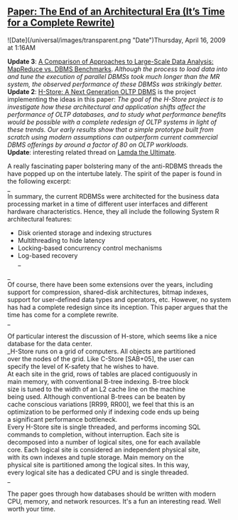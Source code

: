 ## [Paper: The End of an Architectural Era (It’s Time for a Complete Rewrite)](/blog/2009/4/16/paper-the-end-of-an-architectural-era-its-time-for-a-complet.html)

<div class="journal-entry-tag journal-entry-tag-post-title"><span class="posted-on">![Date](/universal/images/transparent.png "Date")Thursday, April 16, 2009 at 1:16AM</span></div>

<div class="body">

**Update 3**: [A Comparison of Approaches to Large-Scale Data Analysis: MapReduce vs. DBMS Benchmarks](http://database.cs.brown.edu/sigmod09/). _Although the process to load data into and tune the execution of parallel DBMSs took much longer than the MR system, the observed performance of these DBMSs was strikingly better._  
**Update 2**: [H-Store: A Next Generation OLTP DBMS](http://db.cs.yale.edu/hstore/) is the project implementing the ideas in this paper: _The goal of the H-Store project is to investigate how these architectural and application shifts affect the performance of OLTP databases, and to study what performance benefits would be possible with a complete redesign of OLTP systems in light of these trends. Our early results show that a simple prototype built from scratch using modern assumptions can outperform current commercial DBMS offerings by around a factor of 80 on OLTP workloads._  
**Update**: interesting related thread on [Lamda the Ultimate](http://lambda-the-ultimate.org/node/2500).  

A really fascinating paper bolstering many of the anti-RDBMS threads the have popped up on the intertube lately. The spirit of the paper is found in the following excerpt:  
_  
In summary, the current RDBMSs were architected for the business data processing market in a time of different user interfaces and different hardware characteristics. Hence, they all include the following System R architectural features:  
* Disk oriented storage and indexing structures  
* Multithreading to hide latency  
* Locking-based concurrency control mechanisms  
* Log-based recovery  
_

_  
Of course, there have been some extensions over the years, including support for compression, shared-disk architectures, bitmap indexes, support for user-defined data types and operators, etc. However, no system has had a complete redesign since its inception. This paper argues that the time has come for a complete rewrite.  
_

Of particular interest the discussion of H-store, which seems like a nice database for the data center.  
_H-Store runs on a grid of computers. All objects are partitioned  
over the nodes of the grid. Like C-Store [SAB+05], the user can  
specify the level of K-safety that he wishes to have.  
At each site in the grid, rows of tables are placed contiguously in  
main memory, with conventional B-tree indexing. B-tree block  
size is tuned to the width of an L2 cache line on the machine  
being used. Although conventional B-trees can be beaten by  
cache conscious variations [RR99, RR00], we feel that this is an  
optimization to be performed only if indexing code ends up being  
a significant performance bottleneck.  
Every H-Store site is single threaded, and performs incoming SQL  
commands to completion, without interruption. Each site is  
decomposed into a number of logical sites, one for each available  
core. Each logical site is considered an independent physical site,  
with its own indexes and tuple storage. Main memory on the  
physical site is partitioned among the logical sites. In this way,  
every logical site has a dedicated CPU and is single threaded.  
_  

The paper goes through how databases should be written with modern CPU, memory, and network resources. It's a fun an interesting read. Well worth your time.

</div>